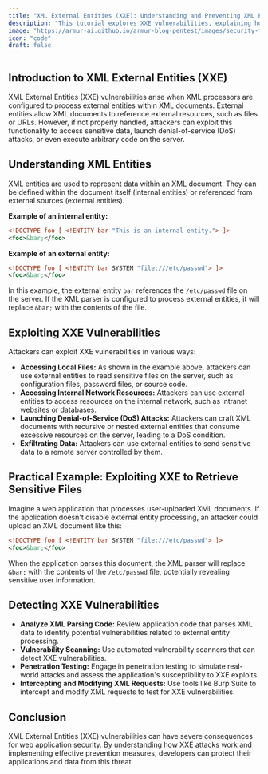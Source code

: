 ```yaml
---
title: "XML External Entities (XXE): Understanding and Preventing XML Parsing Vulnerabilities"
description: "This tutorial explores XXE vulnerabilities, explaining how attackers can exploit XML parsers to access sensitive data or launch denial-of-service attacks."
image: "https://armur-ai.github.io/armur-blog-pentest/images/security-fundamentals.png"
icon: "code"
draft: false
---
```

## Introduction to XML External Entities (XXE)

XML External Entities (XXE) vulnerabilities arise when XML processors are configured to process external entities within XML documents. External entities allow XML documents to reference external resources, such as files or URLs.  However, if not properly handled, attackers can exploit this functionality to access sensitive data, launch denial-of-service (DoS) attacks, or even execute arbitrary code on the server.

## Understanding XML Entities

XML entities are used to represent data within an XML document. They can be defined within the document itself (internal entities) or referenced from external sources (external entities).

**Example of an internal entity:**

```xml
<!DOCTYPE foo [ <!ENTITY bar "This is an internal entity."> ]>
<foo>&bar;</foo> 
```

**Example of an external entity:**

```xml
<!DOCTYPE foo [ <!ENTITY bar SYSTEM "file:///etc/passwd"> ]>
<foo>&bar;</foo>
```

In this example, the external entity `bar` references the `/etc/passwd` file on the server. If the XML parser is configured to process external entities, it will replace `&bar;` with the contents of the file.

## Exploiting XXE Vulnerabilities

Attackers can exploit XXE vulnerabilities in various ways:

* **Accessing Local Files:**  As shown in the example above, attackers can use external entities to read sensitive files on the server, such as configuration files, password files, or source code.
* **Accessing Internal Network Resources:**  Attackers can use external entities to access resources on the internal network, such as intranet websites or databases.
* **Launching Denial-of-Service (DoS) Attacks:**  Attackers can craft XML documents with recursive or nested external entities that consume excessive resources on the server, leading to a DoS condition.
* **Exfiltrating Data:**  Attackers can use external entities to send sensitive data to a remote server controlled by them.


## Practical Example: Exploiting XXE to Retrieve Sensitive Files

Imagine a web application that processes user-uploaded XML documents. If the application doesn't disable external entity processing, an attacker could upload an XML document like this:

```xml
<!DOCTYPE foo [ <!ENTITY bar SYSTEM "file:///etc/passwd"> ]>
<foo>&bar;</foo> 
```

When the application parses this document, the XML parser will replace `&bar;` with the contents of the `/etc/passwd` file, potentially revealing sensitive user information.

## Detecting XXE Vulnerabilities

* **Analyze XML Parsing Code:**  Review application code that parses XML data to identify potential vulnerabilities related to external entity processing.
* **Vulnerability Scanning:**  Use automated vulnerability scanners that can detect XXE vulnerabilities.
* **Penetration Testing:**  Engage in penetration testing to simulate real-world attacks and assess the application's susceptibility to XXE exploits.
* **Intercepting and Modifying XML Requests:**  Use tools like Burp Suite to intercept and modify XML requests to test for XXE vulnerabilities.


## Conclusion

XML External Entities (XXE) vulnerabilities can have severe consequences for web application security. By understanding how XXE attacks work and implementing effective prevention measures, developers can protect their applications and data from this threat. 
